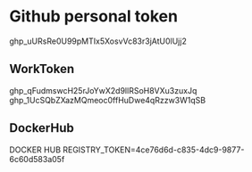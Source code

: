 # Github personal token

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

## WorkToken

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
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


## DockerHub

DOCKER HUB REGISTRY_TOKEN=4ce76d6d-c835-4dc9-9877-6c60d583a05f
